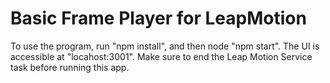 # Basic Frame Player for LeapMotion

To use the program, run "npm install", and then node "npm start". The UI is accessible at "locahost:3001".
Make sure to end the Leap Motion Service task before running this app.